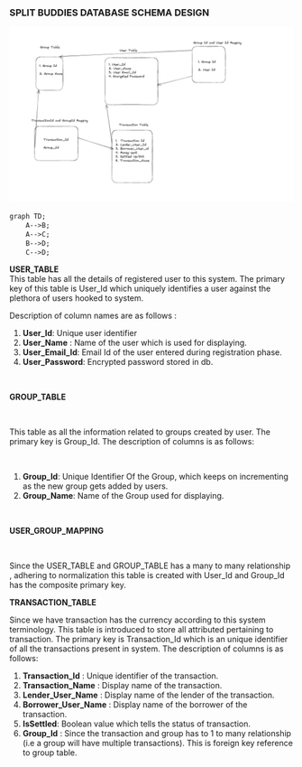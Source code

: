 ### SPLIT BUDDIES DATABASE SCHEMA DESIGN

![screenshot](schema_design_updated.jpeg)

```mermaid
graph TD;
    A-->B;
    A-->C;
    B-->D;
    C-->D;
```

**USER_TABLE**
<br/>
This table has all the details of registered user to this system. The primary key of this table is User_Id which uniquely identifies a user against the plethora of users hooked to system.

Description of column names are as follows :

1. **User_Id**: Unique user identifier
2. **User_Name** : Name of the user which is used for displaying.
3. **User_Email_Id**:  Email Id of the user entered during registration phase.
4. **User_Password**: Encrypted password stored in db.

<br/>

**GROUP_TABLE**

<br/>

 This table as all the information related to groups created by user. The primary key is Group_Id. The description of columns is as follows:

 <br/>

 1. **Group_Id**: Unique Identifier Of the Group, which keeps on incrementing as the new group gets added by users.
 2. **Group_Name**: Name of the Group used for displaying.

<br/>

 **USER_GROUP_MAPPING**

<br/>

 Since the USER_TABLE and GROUP_TABLE has a many to many relationship , adhering to normalization this table is created with User_Id and Group_Id has the composite primary key.


 **TRANSACTION_TABLE**

 Since we have transaction has the currency according to this system terminology. This table is introduced to store all attributed pertaining to transaction. The primary key is Transaction_Id which is an unique identifier of all the transactions present in system. The description of columns is as follows:

 1. **Transaction_Id** : Unique identifier of the transaction.
 2. **Transaction_Name** : Display name of the transaction.
 3. **Lender_User_Name** : Display name of the lender of the transaction.
 4. **Borrower_User_Name** : Display name of the borrower of the transaction.
 5. **IsSettled**: Boolean value which tells the status of transaction.
 6. **Group_Id** : Since the transaction and group has to 1 to many relationship (i.e a group will have multiple transactions). This is foreign key reference to group table.
